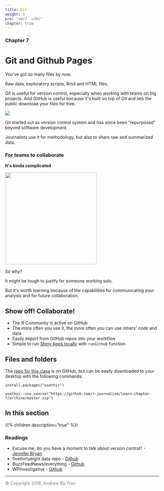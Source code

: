 ```yaml
---
title: Git
weight: 8
pre: "<b>7. </b>"
chapter: true
---
```


### Chapter 7

# Git and Github Pages

You've got so many files by now.

Raw data, exploratory scripts, Rmd and HTML files.

Git is useful for version control, especially when working with teams on big projects. And GitHub is useful because it's built on top of Git and lets the public download your files for free.

<img src="/git/images/git.png">

Git started out as version control system and has since been "repurposed" beyond software development

Journalists use it for methodology, but also to share raw and summarized data.

### For teams to collaborate

**It's kinda complicated**

<img src="/git/images/smokey.png" height="300">

So why?

It might be tough to justify for someone working solo.

But it's worth learning because of the capabilities for communicating your analysis and for future collaboration.

## Show off! Collaborate!

- The R Community is active on GitHub
- The more often you use it, the more often you can use others' code and data
- Easily import from GitHub repos into your workflow
- Simple to run [Shiny Apps locally](https://github.com/yonicd/gunflow) with `runGithub` function


## Files and folders

The [repo for this class](https://github.com/r-journalism/learn-chapter-7) is on GitHub, but can be easily downloaded to your desktop with the following commands:

```
install.packages("usethis")

usethis::use_course("https://github.com/r-journalism/learn-chapter-7/archive/master.zip")
```

## In this section

{{% children description="true"   %}}


### Readings 

* Excuse me, do you have a moment to talk about version control? - [Jennifer Bryan](https://peerj.com/preprints/3159/)
* fivethirtyeight data repo - [Github](https://github.com/fivethirtyeight/data)
* BuzzFeedNews/everything - [Github](https://github.com/BuzzFeedNews/everything)
* WPInvestigative - [Github](https://github.com/wpinvestigative)


-----

<span style="color:gray">© Copyright 2018, Andrew Ba Tran</span>
